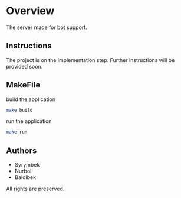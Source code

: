 # Overview

The server made for bot support. 

## Instructions

The project is on the implementation step. Further instructions will be provided soon.

## MakeFile

build the application
```bash
make build
```

run the application
```bash
make run
```


## Authors

- Syrymbek
- Nurbol
- Baidibek


All rights are preserved.